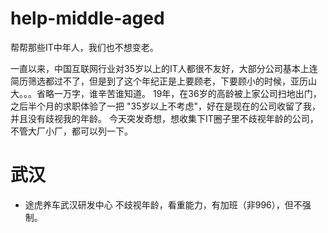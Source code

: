 # help-middle-aged
帮帮那些IT中年人，我们也不想变老。

一直以来，中国互联网行业对35岁以上的IT人都很不友好，大部分公司基本上连简历筛选都过不了，但是到了这个年纪正是上要顾老，下要顾小的时候，亚历山大。。。省略一万字，谁辛苦谁知道。
19年，在36岁的高龄被上家公司扫地出门，之后半个月的求职体验了一把 "35岁以上不考虑"，好在是现在的公司收留了我，并且没有歧视我的年龄。
今天突发奇想，想收集下IT圈子里不歧视年龄的公司，不管大厂小厂，都可以列一下。

# 武汉
- 途虎养车武汉研发中心
  不歧视年龄，看重能力，有加班（非996），但不强制。
